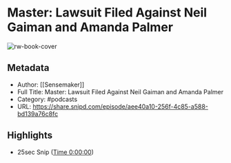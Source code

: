 # Master: Lawsuit Filed Against Neil Gaiman and Amanda Palmer

![rw-book-cover](https://wsrv.nl/?url=https%3A%2F%2Fassets.pippa.io%2Fshows%2F61ba18761a8cbe923a3cf195%2F1644341347732-cee380f552eeebbbc48dbc78cdd4ee15.jpeg&w=100&h=100)

## Metadata
- Author: [[Sensemaker]]
- Full Title: Master: Lawsuit Filed Against Neil Gaiman and Amanda Palmer
- Category: #podcasts
- URL: https://share.snipd.com/episode/aee40a10-256f-4c85-a588-bd139a76c8fc

## Highlights
- 25sec Snip ([Time 0:00:00](https://share.snipd.com/snip/2ea7532b-3cc5-4a81-99d4-6565efe81600))
